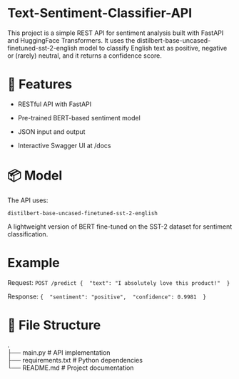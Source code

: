 # Text-Sentiment-Classifier-API
This project is a simple REST API for sentiment analysis built with FastAPI and HuggingFace Transformers. It uses the distilbert-base-uncased-finetuned-sst-2-english model to classify English text as positive,  negative or (rarely) neutral, and it returns a confidence score.

# 🚀 Features

- RESTful API with FastAPI

- Pre-trained BERT-based sentiment model

- JSON input and output

- Interactive Swagger UI at /docs

# 📦 Model

The API uses:

`` distilbert-base-uncased-finetuned-sst-2-english ``

A lightweight version of BERT fine-tuned on the SST-2 dataset for sentiment classification.

# Example

Request:
``
POST /predict
{ 
  "text": "I absolutely love this product!" 
}
``

Response:
``
{ 
  "sentiment": "positive", 
  "confidence": 0.9981 
}
``

# 📁 File Structure

. </br>
├── main.py               # API implementation </br>
├── requirements.txt      # Python dependencies </br>
└── README.md             # Project documentation </br>
